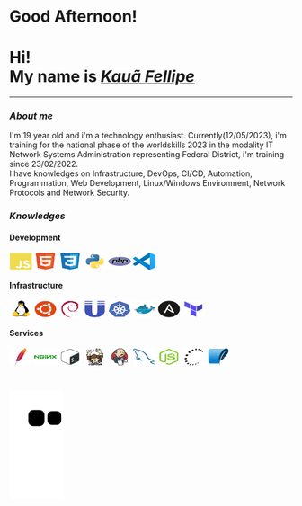# Good Afternoon!
# Hi! <br>My name is <u><i>Kauã Fellipe</i></u>
<hr>

### <i>About me</i>

I'm 19 year old and i'm a technology enthusiast. Currently(12/05/2023), i'm training for the national phase of the worldskills 2023 in the modality IT Network Systems Administration representing Federal District, i'm training since 23/02/2022.<br>
I have knowledges on Infrastructure, DevOps, CI/CD, Automation, Programmation, Web Development, Linux/Windows Environment, Network Protocols and Network Security.<br>

### *Knowledges*

<div>

#### Development

<img align="center" alt="JS-Icon" height="30" width="40" src="https://raw.githubusercontent.com/devicons/devicon/master/icons/javascript/javascript-plain.svg">
  <img align="center" alt="HTML5-Icon" height="30" width="40" src="https://raw.githubusercontent.com/devicons/devicon/master/icons/html5/html5-original.svg">
  <img align="center" alt="CSS3-Icon" height="30" width="40" src="https://raw.githubusercontent.com/devicons/devicon/master/icons/css3/css3-original.svg">
  <img align="center" alt="Python-Icon" height="30" width="40" src="https://raw.githubusercontent.com/devicons/devicon/master/icons/python/python-original.svg">
  <img align="center" alt="PHP-Icon" height="30" width="40" src="https://raw.githubusercontent.com/devicons/devicon/master/icons/php/php-original.svg">
  <img align="center" alt="vscode-Icon" height="30" width="40" src="https://raw.githubusercontent.com/devicons/devicon/master/icons/vscode/vscode-original.svg">
  

</div>
<div>

#### Infrastructure
  <img align="center" alt="linux-Icon" height="30" width="40" src="https://raw.githubusercontent.com/devicons/devicon/master/icons/linux/linux-original.svg">
  <img align="center" alt="ubuntu-Icon" height="30" width="40" src="https://raw.githubusercontent.com/devicons/devicon/master/icons/ubuntu/ubuntu-plain.svg">
  <img align="center" alt="debian-Icon" height="30" width="40" src="https://raw.githubusercontent.com/devicons/devicon/master/icons/debian/debian-original.svg">
  <img align="center" alt="unix-Icon" height="30" width="40" src="https://raw.githubusercontent.com/devicons/devicon/master/icons/unix/unix-original.svg">
  <img align="center" alt="kubernetes-Icon" height="30" width="40" src="https://raw.githubusercontent.com/devicons/devicon/master/icons/kubernetes/kubernetes-plain.svg">
  <img align="center" alt="Docker-Icon" height="30" width="40" src="https://raw.githubusercontent.com/devicons/devicon/master/icons/docker/docker-original.svg">
  <img align="center" alt="ansible-Icon" height="30" width="40" src="https://raw.githubusercontent.com/devicons/devicon/master/icons/ansible/ansible-original.svg">
  <img align="center" alt="terraform-Icon" height="30" width="40" src="https://raw.githubusercontent.com/devicons/devicon/master/icons/terraform/terraform-original.svg">

</div>

<div>

#### Services

  <img align="center" alt="apache-Icon" height="30" width="40" src="https://raw.githubusercontent.com/devicons/devicon/master/icons/apache/apache-original.svg">
  <img align="center" alt="nginx-Icon" height="30" width="40" src="https://raw.githubusercontent.com/devicons/devicon/master/icons/nginx/nginx-original.svg">
  <img align="center" alt="bash-Icon" height="30" width="40" src="https://raw.githubusercontent.com/devicons/devicon/master/icons/bash/bash-original.svg">
  <img align="center" alt="composer-Icon" height="30" width="40" src="https://raw.githubusercontent.com/devicons/devicon/master/icons/composer/composer-original.svg">
  <img align="center" alt="jenkins-Icon" height="30" width="40" src="https://raw.githubusercontent.com/devicons/devicon/master/icons/jenkins/jenkins-original.svg">
  <img align="center" alt="mysql-Icon" height="30" width="40" src="https://raw.githubusercontent.com/devicons/devicon/master/icons/mysql/mysql-plain.svg">
  <img align="center" alt="nodejs-Icon" height="30" width="40" src="https://raw.githubusercontent.com/devicons/devicon/master/icons/nodejs/nodejs-plain.svg">
  <img align="center" alt="ssh-Icon" height="30" width="40" src="https://raw.githubusercontent.com/devicons/devicon/master/icons/ssh/ssh-original.svg">
  <img align="center" alt="sqlite-Icon" height="30" width="40" src="https://raw.githubusercontent.com/devicons/devicon/master/icons/sqlite/sqlite-original.svg">

</div>


<div style="display: inline_block"><br>
  
</div>

##

![Snake animation](https://github.com/kfellipe/kfellipe/blob/output/github-contribution-grid-snake.svg)


